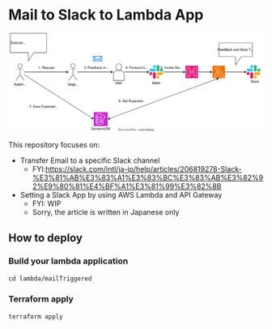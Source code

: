 # Mail to Slack to Lambda App

![design](./docs/design.drawio.svg)

This repository focuses on:

- Transfer Email to a specific Slack channel
  - FYI:https://slack.com/intl/ja-jp/help/articles/206819278-Slack-%E3%81%AB%E3%83%A1%E3%83%BC%E3%83%AB%E3%82%92%E9%80%81%E4%BF%A1%E3%81%99%E3%82%8B
- Setting a Slack App by using AWS Lambda and API Gateway
  - FYI: WIP
  - Sorry, the article is written in Japanese only

## How to deploy

### Build your lambda application

```
cd lambda/mailTriggered
```

### Terraform apply

```bash
terraform apply
```

